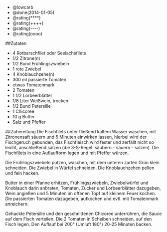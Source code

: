 - @lowcarb
- @done(2014-01-05)
- @rating(****)
- @rating(++++)
- @rating(----)
- @rating(oooo)

##Zutaten
- 4  	Rotbarschfilet oder Seelachsfilets
- 1/2  	Zitrone(n)
- 1/2 Bund 	Frühlingszwiebeln
- 1     rote Zwiebel
- 4  	Knoblauchzehe(n)
- 300 ml passierte Tomaten
- etwas Tomatenmark 
- 2 Tomaten
- 1 1/2  	Lorbeerblätter
- 1/8 Liter 	Weißwein, trocken
- 1/2 Bund 	Petersilie
- 1 Chicoree
- 10 g 	Butter
- Salz und Pfeffer

##Zubereitung
Die Fischfilets unter fließend kaltem Wasser waschen, mit Zitronensaft säuern und 5 Minuten einwirken lassen, hierbei wird der Fischgeruch gebunden, das Fischfleisch wird fester und zerfällt nicht so leicht, anschließend salzen (die 3-S-Regel: säubern - säuern - salzen). Die Fischfilets in eine Auflaufform legen und mit Pfeffer würzen.

Die Frühlingszwiebeln putzen, waschen, mit dem unteren zarten Grün klein schneiden. Die Zwiebel in Würfel schneiden. Die Knoblauchzehen pellen und fein hacken. 

Butter in einer Pfanne erhitzen, Frühlingszwiebeln, Zwiebelwürfel und Knoblauch darin anbraten, Tomaten, Zucker und Lorbeerblätter dazugeben, Wein angießen und 5 Minuten im offenen Topf auf kleinem Feuer kochen. Die passierten Tomaten dazugeben, aufkochen und evtl. mit Tomatenmark anreichern.

Gehackte Petersilie und den geschnittenen Chicoree unterrühren, die Sauce auf dem Fisch verteilen. Die  2 Tomaten in Scheiben schneiden, auf den Fisch legen. Den Auflauf bei 200° (Umluft 180°) 20-25 Minuten backen. 